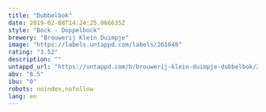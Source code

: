 ```yaml
---
title: "Dubbelbok"
date: 2019-02-08T14:24:25.066635Z
style: "Bock - Doppelbock"
brewery: "Brouwerij Klein Duimpje"
image: "https://labels.untappd.com/labels/261648"
rating: "3.52"
description: ""
untappd_url: "https://untappd.com/b/brouwerij-klein-duimpje-dubbelbok/261648"
abv: "8.5"
ibu: "0"
robots: noindex,nofollow
lang: en
---
```

